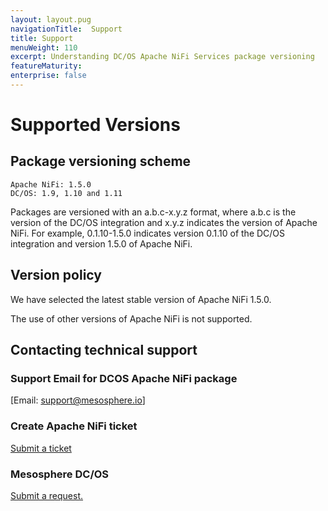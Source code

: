 ```yaml
---
layout: layout.pug
navigationTitle:  Support
title: Support
menuWeight: 110
excerpt: Understanding DC/OS Apache NiFi Services package versioning
featureMaturity:
enterprise: false
---
```


# Supported Versions

## Package versioning scheme
    Apache NiFi: 1.5.0
    DC/OS: 1.9, 1.10 and 1.11

Packages are versioned with an a.b.c-x.y.z format, where a.b.c is the version of the DC/OS integration and x.y.z indicates the version of Apache NiFi. For example, 0.1.10-1.5.0 indicates version 0.1.10 of the DC/OS integration and version 1.5.0 of Apache NiFi.

## Version policy

We have selected the latest stable version of Apache NiFi 1.5.0.

The use of other versions of Apache NiFi is not supported.

## Contacting technical support

### Support Email for DCOS Apache NiFi package

[Email: support@mesosphere.io]

### Create Apache NiFi ticket

[Submit a ticket](https://issues.apache.org/jira/secure/CreateIssue!default.jspa)

### Mesosphere DC/OS

[Submit a request.](https://support.mesosphere.com/hc/en-us/requests/new)
